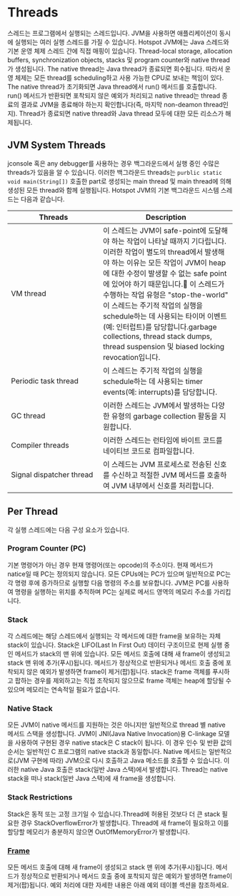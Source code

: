 # Threads

스레드는 프로그램에서 실행되는 스레드입니다. JVM을 사용하면 애플리케이션이 동시에 실행되는 여러 실행 스레드를 가질 수 있습니다. Hotspot JVM에는 Java 스레드와 기본 운영 체제 스레드 간에 직접 매핑이 있습니다. Thread-local storage, allocation buffers, synchronization objects, stacks 및 program counter와 native thread가 생성됩니다. The native thread는 Java thread가 종료되면 회수됩니다. 따라서 운영 체제는 모든 thread를 scheduling하고 사용 가능한 CPU로 보내는 책임이 있다. The native thread가 초기화되면 Java thread에서 run() 메서드를 호출합니다. run() 메서드가 반환되면 포착되지 않은 예외가 처리되고 native thread는 thread 종료의 결과로 JVM을 종료해야 하는지 확인합니다(즉, 마지막 non-deamon thread인지). Thread가 종료되면 native thread와 Java thread 모두에 대한 모든 리소스가 해제됩니다.&#x20;

## JVM System Threads

jconsole 혹은 any debugger를 사용하는 경우 백그라운드에서 실행 중인 수많은 threads가 있음을 알 수 있습니다. 이러한 백그라운드 threads는 `purblic static void main(String[])` 호출한 part로 생성되는 main thread 및 main thread에 의해 생성된 모든 thread와 함께 실행됩니다. Hotspot JVM의 기본 백그라운드 시스템 스레드는 다음과 같습니다.

<table><thead><tr><th width="190">Threads</th><th>Description</th></tr></thead><tbody><tr><td>VM thread</td><td>이 스레드는 JVM이 safe-point에 도달해야 하는 작업이 나타날 때까지 기다립니다.   이러한 작업이 별도의 thread에서 발생해야 하는 이유는 모든 작업이 JVM이 heap에 대한 수정이 발생할 수 없는 safe point에 있어야 하기 때문입니다.  이 스레드가 수행하는 작업 유형은 "stop-the-world" 이 스레드는 주기적 작업의 실행을 schedule하는 데 사용되는 타이머 이벤트(예: 인터럽트)를 담당합니다.garbage collections, thread stack dumps, thread suspension 및 biased locking revocation입니다.</td></tr><tr><td>Periodic task thread</td><td>이 스레드는 주기적 작업의 실행을 schedule하는 데 사용되는 timer events(예: interrupts)를 담당합니다.</td></tr><tr><td>GC thread</td><td>이러한 스레드는 JVM에서 발생하는 다양한 유형의 garbage collection 활동을 지원합니다.</td></tr><tr><td>Compiler threads</td><td>이러한 스레드는 런타임에 바이트 코드를 네이티브 코드로 컴파일합니다.</td></tr><tr><td>Signal dispatcher thread</td><td>이 스레드는 JVM 프로세스로 전송된 신호를 수신하고 적절한 JVM 메서드를 호출하여 JVM 내부에서 신호를 처리합니다.</td></tr></tbody></table>

## Per Thread

각 실행 스레드에는 다음 구성 요소가 있습니다.

### Program Counter (PC) <a href="#program_counter" id="program_counter"></a>

기본 명령어가 아닌 경우 현재 명령어(또는 opcode)의 주소이다. 현재 메서드가 natice일 때 PC는 정의되지 않습니다.  모든 CPUs에는 PC가 있으며 일반적으로 PC는 각 명령 후에 증가하므로 실행할 다음 명령의 주소를 보유합니다. JVM은 PC를 사용하여 명령을 실행하는 위치를 추적하며 PC는 실제로 메서드 영역의 메모리 주소를 가리킵니다.



### Stack

각 스레드에는 해당 스레드에서 실행되는 각 메서드에 대한 frame을 보유하는 자체 stack이 있습니다. Stack은 LIFO(Last In First Out) 데이터 구조이므로 현제 실행 중인 메서드가 stack의 맨 위에 있습니다. 모든 메서드 호출에 대해 새 frame이 생성되고 stack 맨 위에 추가(푸시)됩니다. 메서드가 정상적으로 반환되거나 메서드 호출 중에 포착되지 않은 예외가 발생하면 frame이 제거(팝)됩니다. stack은 frame 객체를 푸시하고 팝하는 경우를 제외하고는 직접 조작되지 않으므로 frame 객체는 heap에 할당될 수 있으며 메모리는 연속적일 필요가 없습니다.



### Native Stack

모든 JVM이 native 메서드를 지원하는 것은 아니지만 일반적으로 thread 별 native 메서드 스택을 생성합니다. JVM이 JNI(Java Native Invocation)용 C-linkage 모델을 사용하여 구현된 경우 native stack은 C stack이 됩니다. 이 경우 인수 및 반환 값의 순서는 일반적인 C 프로그램의 native stack과 동일합니다. Native 메서드는 일반적으로(JVM 구현에 따라) JVM으로 다시 호출하고 Java 메소드를 호출할 수 있습니다. 이러한 native Java 호출은 stack(일반 Java 스택)에서 발생합니다. Thread는 native stack을 떠나 stack(일반 Java 스택)에 새 frame을 생성합니다.



### Stack Restrictions

Stack은 동적 또는 고정 크기일 수 있습니다.Thread에 허용된 것보다 더 큰 stack 필요한 경우 StackOverflowError가 발생합니다.  Thread에 새 frame이 필요하고 이를 할당할 메모리가 충분하지 않으면 OutOfMemoryError가 발생합니다.



### [Frame](frame.md) <a href="#frame" id="frame"></a>

모든 메서드 호출에 대해 새 frame이 생성되고 stack 맨 위에 추가(푸시)됩니다. 메서드가 정상적으로 반환되거나 메서드 호출 중에 포착되지 않은 예외가 발생하면 frame이 제거(팝)됩니다. 예외 처리에 대한 자세한 내용은 아래 예외 테이블 섹션을 참조하세요.

